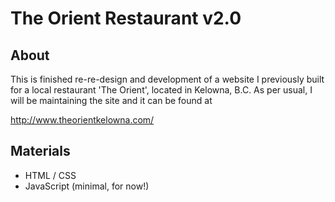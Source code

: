 # The Orient Restaurant v2.0
## About
This is finished re-re-design and development of a website I previously built for a local restaurant 'The Orient', located in Kelowna, B.C. As per usual, I will be maintaining the site and it can be found at 

http://www.theorientkelowna.com/  

## Materials
- HTML / CSS
- JavaScript (minimal, for now!)

